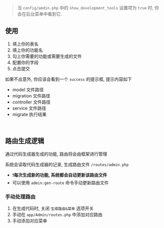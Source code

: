 > 当 `config/amdin.php` 中的 `show_development_tools` 设置项为 `true` 时, 你会在后台菜单中看到它.

## 使用

1. 填上你的表名
2. 填上你的功能名
3. 勾上你需要的功能或需要生成的文件
4. 配置你的字段
5. 点击提交

如果不出意外, 你应该会看到一个 `success` 的提示框, 提示内容如下

- model 文件路径
- migration 文件路径
- controller 文件路径
- service 文件路径
- migrate 执行结果

<br>

## 路由生成逻辑

通过代码生成器生成的功能, 路由将会由框架进行管理

系统会读取代码生成器的记录, 生成路由文件 `/routes/admin.php`

- ❗__每次生成新的功能, 系统都会自动更新该路由文件__
- 可以使用 `admin:gen-route` 命令手动更新路由文件

### 手动处理路由

1. 在生成代码时, 关闭 `生成路由&菜单` 选项开关
2. 手动在 `app/Admin/routes.php` 中添加对应路由
3. 手动添加对应菜单
